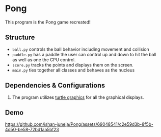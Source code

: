 # Pong
This program is the Pong game recreated!

## Structure
- `ball.py` controls the ball behavior including movement and collision
- `paddle.py` has a paddle the user can control up and down to hit the ball as well as one the CPU control.
- `score.py` tracks the points and displays them on the screen.
- `main.py` ties together all classes and behaves as the nucleus
## Dependencies & Configurations
1. The program utilizes [turtle graphics](https://docs.python.org/3/library/turtle.html) for all the graphical displays.

## Demo
https://github.com/ishan-juneja/Pong/assets/69048541/c2e59d3b-8f5b-4d50-be58-72bd1aa5bf23

